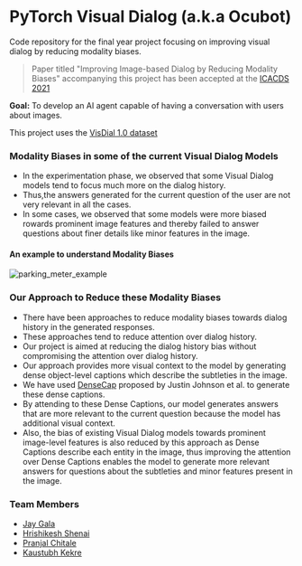 # PyTorch Visual Dialog (a.k.a Ocubot)

Code repository for the final year project focusing on improving visual dialog by reducing modality biases.

> Paper titled "Improving Image-based Dialog by Reducing Modality Biases" accompanying this project has been accepted at the [ICACDS 2021](https://icacds.com/)

**Goal:** To develop an AI agent capable of having a conversation with users about images.

This project uses the [VisDial 1.0 dataset](https://visualdialog.org/data)

### Modality Biases in some of the current Visual Dialog Models

- In the experimentation phase, we observed that some Visual Dialog models tend to focus much more on the dialog history.
- Thus,the answers generated for the current question of the user are not very relevant in all the cases.
- In some cases, we observed that some models were more biased rowards prominent image features and thereby failed to answer questions about finer details like minor features in the image.

#### An example to understand Modality Biases

<img src="https://drive.google.com/uc?export=view&id=143X2N4jrjejmeZ3Ot0_oQfp1HS4v72CY" alt="parking_meter_example"/>

### Our Approach to Reduce these Modality Biases

- There have been approaches to reduce modality biases towards dialog history in the generated responses.
- These approaches tend to reduce attention over dialog history.
- Our project is aimed at reducing the dialog history bias without compromising the attention over dialog history.
- Our approach provides more visual context to the model by generating dense object-level captions which describe the subtleties in the image.
- We have used [DenseCap](https://cs.stanford.edu/people/karpathy/densecap/) proposed by Justin Johnson et al. to generate these dense captions.
- By attending to these Dense Captions, our model generates answers that are more relevant to the current question because the model has additional visual context.
- Also, the bias of existing Visual Dialog models towards prominent image-level features is also reduced by this approach as Dense Captions describe each entity in the image, thus improving the attention over Dense Captions enables the model to generate more relevant answers for questions about the subtleties and minor features present in the image.

### Team Members

- [Jay Gala](https://jaygala24.github.io/)
- [Hrishikesh Shenai](https://www.linkedin.com/in/hrishikesh-shenai-24a32518b/)
- [Pranjal Chitale](https://in.linkedin.com/in/pranjalchitale)
- [Kaustubh Kekre](https://kaustubhkekre.github.io/)
